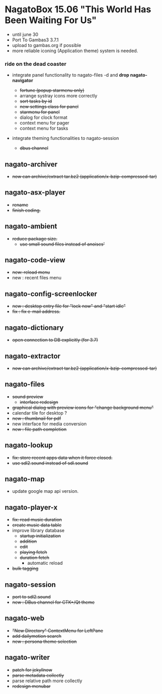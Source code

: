 # NagatoBox 15.06 "This World Has Been Waiting For Us"

+ until june 30
+ Port To Gambas3 3.7.1
+ upload to gambas.org if possible
+ more reliable iconing (Application theme) system is needed.

### ride on the dead coaster

+ integrate panel functionality to nagato-files -d and **drop nagato-navigator**
    + ~~fortune (popup starmenu only)~~
    + arrange systray icons more correctly
    + ~~sort tasks by id~~
    + ~~new settings class for panel~~
    + ~~starmenu for panel~~
    + dialog for clock format
    + context menu for pager
    + context menu for tasks

+ integrate theming functionalities to nagato-session
    + ~~dbus channel~~

## nagato-archiver

+ ~~now can archive/extract tar.bz2 (application/x-bzip-compressed-tar)~~

## nagato-asx-player

+ ~~rename~~
+ ~~finish coding.~~

## nagato-ambient

+ ~~reduce package size.~~
    + ~~use small sound files instead of anoises'~~

## nagato-code-view

+ ~~new: reload menu~~
+ new : recent files menu

## nagato-config-screenlocker

+ ~~new : desktop entry file for "lock now" and "start idle"~~
+ ~~fix : fix e-mail address.~~

## nagato-dictionary

+ ~~open connection to DB explicitly (for 3.7)~~

## nagato-extractor

+ ~~now can archive/extract tar.bz2 (application/x-bzip-compressed-tar)~~

## nagato-files

+ ~~sound preview~~
    + ~~interface redesign~~
+ ~~graphical dialog with preview icons for "change background menu"~~
+ calendar tile for desktop ?
+ ~~new : thumbnail for pdf~~
+ new interface for media conversion
+ ~~new : file path completion~~

## nagato-lookup

+ ~~fix: store recent apps data when it force closed.~~
+ ~~use sdl2.sound instead of sdl.sound~~

## nagato-map

+ update google map api version.

## nagato-player-x

+ ~~fix: read music duration~~
+ ~~create music data table~~
+ improve library database
    + ~~startup initialization~~
    + ~~addition~~
    + ~~edit~~
    + ~~playing fetch~~
    + ~~duration fetch~~
        + automatic reload
+ ~~bulk tagging~~

## nagato-session

+ ~~port to sdl2.sound~~
+ ~~new : DBus channel for GTK+/Qt theme~~

## nagato-web

+ ~~"New Directory" ContextMenu for LeftPane~~
+ ~~add dailymotion search~~
+ ~~new : persona theme selection~~

## nagato-writer

+ ~~patch for jekyllnow~~
+ ~~parse metadata collectly~~
+ parse relative path more collectly
+ ~~redesign menubar~~
